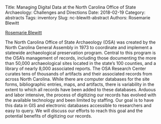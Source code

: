 Title: Managing Digital Data at the North Carolina Office of State Archaeology: Challenges and Directions
Date: 2018-02-19
Category: abstracts
Tags: inventory
Slug: nc-blewitt-abstract
Authors: Rosemarie Blewitt

[Rosemarie Blewitt](rosemarie.blewitt@ncdcr.gov)


The North Carolina Office of State Archaeology (OSA) was created by the North Carolina General Assembly in 1973 to coordinate and implement a statewide archaeological preservation program. Central to this program is the OSA’s management of records, including those documenting the more than 50,000 archaeological sites located in the state’s 100 counties, and a library of nearly 8,000 associated reports. The OSA Research Center curates tens of thousands of artifacts and their associated records from across North Carolina.
While there are computer databases for the site forms, bibliographic entries, maps, and artifacts, there is variability in the extent to which all records have been added to these databases. Arduous and labor intensive, the process of digitizing our records has evolved with the available technology and been limited by staffing. Our goal is to have this data in GIS and electronic databases accessible to researchers and easy to query. We will discuss our efforts to reach this goal and the potential benefits of digitizing our records.
